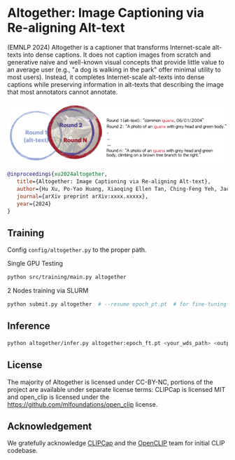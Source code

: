 # Altogether: Image Captioning via Re-aligning Alt-text

(EMNLP 2024) Altogether is a captioner that transforms Internet-scale alt-texts into dense captions. It does not caption images from scratch and generative naive and well-known visual concepts that provide little value to an average user (e.g., "a dog is walking in the park" offer minimal utility to most users). Instead, it completes Internet-scale alt-texts into dense captions while preserving information in alt-texts that describing the image that most annotators cannot annotate.

![Altogether](altogether.png)


```bibtex
@inproceedings{xu2024altogether,
   title={Altogether: Image Captioning via Re-aligning Alt-text},
   author={Hu Xu, Po-Yao Huang, Xiaoqing Ellen Tan, Ching-Feng Yeh, Jacob Kahn, Christine Jou, Gargi Ghosh, Omer Levy, Luke Zettlemoyer, Wen-tau Yih, Shang-Wen Li, Saining Xie and Christoph Feichtenhofer},
   journal={arXiv preprint arXiv:xxxx.xxxxx},
   year={2024}
}
```


## Training

Config `config/altogether.py` to the proper path.

Single GPU Testing

```bash
python src/training/main.py altogether
```

2 Nodes training via SLURM 

```bash
python submit.py altogether  # --resume epoch_pt.pt  # for fine-tuning from existing alt-texts pretraining.
```

## Inference

```bash
python altogether/infer.py altogether:epoch_ft.pt <your_wds_path> <output_path>
```


## License

The majority of Altogether is licensed under CC-BY-NC, portions of the project are available under separate license terms: CLIPCap is licensed MIT and open_clip is licensed under the https://github.com/mlfoundations/open_clip license.

## Acknowledgement
We gratefully acknowledge [CLIPCap](https://github.com/rmokady/CLIP_prefix_caption) and the [OpenCLIP](https://github.com/mlfoundations/open_clip) team for initial CLIP codebase.
